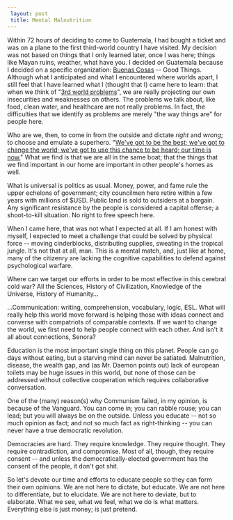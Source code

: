 ```yaml
---
 layout: post
 title: Mental Malnutrition
---
```


Within 72 hours of deciding to come to Guatemala, I had bought a ticket and was on a plane to the first third-world country I have visited. My decision was not based on things that I only learned later, once I was here; things like Mayan ruins, weather, what have you. I decided on Guatemala because I decided on a specific organization: [Buenas Cosas](http://www.buenascosas.org/) -- Good Things. Although what I anticipated and what I encountered where worlds apart, I still feel that I have learned what I (thought that I) came here to learn: that when we think of "[3rd world problems](https://www.youtube.com/water)", we are really projecting our own insecurities and weaknesses on others. The problems we talk about, like food, clean water, and healthcare are not really problems. In fact, the difficulties that we identify as problems are merely "the way things are" for people here.

Who are we, then, to come in from the outside and dictate *right* and *wrong*; to choose and emulate a superhero. "[We've got to be the best; we've got to change the world; we've got to use this chance to be heard; our time is now.](https://www.youtube.com/watch?v=rYDuNq-a5b4)" What we find is that we are all in the same boat; that the things that we find important in our home are important in other people's homes as well.

What is universal is politics as usual. Money, power, and fame rule the upper echelons of government; city councilmen here retire within a few years with millions of $USD. Public land is sold to outsiders at a bargain. Any significant resistance by the people is considered a capital offense; a shoot-to-kill situation. No right to free speech here.

When I came here, that was not what I expected at all. If I am honest with myself, I expected to meet a challenge that could be solved by physical force -- moving cinderblocks, distributing supplies, sweating in the tropical jungle. It's not that at all, man. This is a mental match, and, just like at home, many of the citizenry are lacking the cognitive capabilities to defend against psychological warfare.

Where can we target our efforts in order to be most effective in this cerebral cold war? All the Sciences, History of Civilization, Knowledge of the Universe, History of Humanity…

…Communication: writing, comprehension, vocabulary, logic, ESL. What will really help this world move forward is helping those with ideas connect and converse with compatriots of comparable contexts. If we want to change the world, we first need to help people connect with each other. And isn't it all about connections, Senora?

Education is the most important single thing on this planet. People can go days without eating, but a starving mind can never be satiated. Malnutrition, disease, the wealth gap, and (as Mr. Daemon points out) lack of european toilets may be huge issues in this world, but none of those can be addressed without collective cooperation which requires collaborative conversation.

One of the (many) reason(s) why Communism failed, in my opinion, is because of the Vanguard. You can come in; you can rabble rouse; you can lead; but you will always be on the outside. Unless you educate -- not so much opinion as fact; and not so much fact as right-thinking -- you can never have a true democratic revolution.

Democracies are hard. They require knowledge. They require thought. They require contradiction, and compromise. Most of all, though, they require consent -- and unless the democratically-elected government has the consent of the people, it don't got shit.

So let's devote our time and efforts to educate people so they can form their own opinions. We are not here to dictate, but educate. We are not here to differentiate, but to elucidate. We are not here to deviate, but to elaborate. What we see, what we feel, what we do is what matters. Everything else is just money; is just pretend.


 

